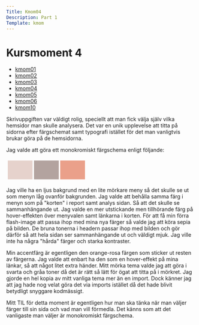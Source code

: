 ```yaml
---
Title: Kmom04
Description: Part 1
Template: kmom
---
```


Kursmoment 4
==========================
<div class="report-menu">
                <ul>
                    <li><a href="kmom01">kmom01</a></li>
                    <li><a href="kmom02">kmom02</a></li>
                    <li><a href="kmom03">kmom03</a></li>
                    <li><a href="kmom04">kmom04</a></li>
                    <li><a href="kmom05">kmom05</a></li>
                    <li><a href="kmom06">kmom06</a></li>
                    <li><a href="kmom10">kmom10</a></li>
                </ul>
</div>
<div class="report-text">
Skrivuppgiften var väldigt rolig, speciellt att man fick välja själv vilka hemsidor man skulle analysera. Det var en
unik upplevelse att titta på sidorna efter färgschemat samt typografi istället för det man vanligtvis brukar göra på de
hemsidorna. 

Jag valde att göra ett monokromiskt färgschema enligt följande:
<table style="border-spacing: 4px; border-collapse: separate">
<tr>
<td style="height: 50px; width: 50px; background-color: #e6d2cc">
<td style="height: 50px; width: 50px; background-color: #b3a39f">
<td style="height: 50px; width: 50px; background-color: #eaa08a">
</tr>
</table>
Jag ville ha en ljus bakgrund med en lite mörkare meny så det skulle se ut som menyn låg ovanför bakgrunden. Jag valde
att behålla samma färg i menyn som på "korten" i report samt analys sidan. Så att det skulle se sammanhängande ut. Jag 
valde en mer utstickande men tillhörande färg på hover-effekten över menyvalen samt länkarna i korten. För att få min
förra flash-image att passa ihop med mina nya färger så valde jag att köra sepia på bilden. De bruna tonerna i headern
passar ihop med bilden och gör därför så att hela sidan ser sammanhängande ut och väldigt mjuk. Jag ville inte ha några
"hårda" färger och starka kontraster. 

Min accentfärg är egentligen den orange-rosa färgen som sticker ut resten av färgerna. Jag valde att enbart ha den som en
hover-effekt på mina länkar, så att något litet extra händer. Mitt mörka tema valde jag att göra i svarta och gråa toner
då det är rätt så lätt för ögat att titta på i mörkret. Jag gjorde en hel kopia av mitt vanliga tema mer än en import.
Dock känner jag att jag hade nog velat göra det via imports istället då det hade blivit betydligt snyggare kodmässigt.

Mitt TIL för detta moment är egentligen hur man ska tänka när man väljer färger till sin sida och vad man vill förmedla.
Det känns som att det vanligaste man väljer är monokromiskt färgschema.
</div>

